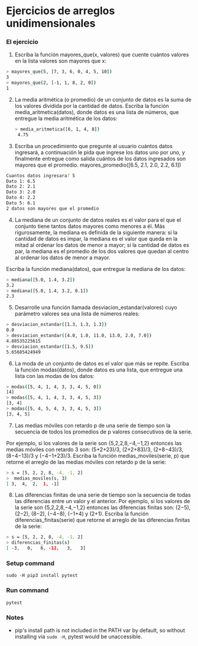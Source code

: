 # Ejercicios de arreglos unidimensionales
### El ejercicio
1. Escriba la función mayores_que(x, valores) que cuente cuántos valores en la lista valores son mayores que x:
  ```sh
  > mayores_que(5, [7, 3, 6, 0, 4, 5, 10])
  3
  > mayores_que(2, [-1, 1, 8, 2, 0])
  1
  ```

2. La media aritmética (o promedio) de un conjunto de datos es la suma de los valores dividida por la cantidad de datos.
Escriba la función media_aritmetica(datos), donde datos es una lista de números, que entregue la media aritmética de los datos:
   ```sh
   > media_aritmetica([6, 1, 4, 8])
    4.75
   ```

3. Escriba un procedimiento que pregunte al usuario cuántos datos ingresará, a continuación le pida que ingrese los datos uno por uno, y finalmente entregue como salida cuántos de los datos ingresados son mayores que el promedio.
  mayores_promedio([6.5, 2.1, 2.0, 2.2, 6.1])
  ```sh
  Cuantos datos ingresara? 5
  Dato 1: 6.5
  Dato 2: 2.1
  Dato 3: 2.0
  Dato 4: 2.2
  Dato 5: 6.1
  2 datos son mayores que el promedio
   ```

4. La mediana de un conjunto de datos reales es el valor para el que el conjunto tiene tantos datos mayores como menores a él.
  Más rigurosamente, la mediana es definida de la siguiente manera:
  si la cantidad de datos es impar, la mediana es el valor que queda en la mitad al ordenar los datos de menor a mayor;
  si la cantidad de datos es par, la mediana es el promedio de los dos valores que quedan al centro al ordenar los datos de menor a mayor.

  Escriba la función mediana(datos), que entregue la mediana de los datos:

  ```sh
  > mediana([5.0, 1.4, 3.2])
  3.2
  > mediana([5.0, 1.4, 3.2, 0.1])
  2.3
  ```

5. Desarrolle una función llamada desviacion_estandar(valores) cuyo parámetro valores sea una lista de números reales:
  ```sh
  > desviacion_estandar([1.3, 1.3, 1.3])
  0.0
  > desviacion_estandar([4.0, 1.0, 11.0, 13.0, 2.0, 7.0])
  4.88535225615
  > desviacion_estandar([1.5, 9.5])
  5.65685424949
  ```


6. La moda de un conjunto de datos es el valor que más se repite.
  Escriba la función modas(datos), donde datos es una lista, que entregue una lista con las modas de los datos:

  ```sh
  > modas([5, 4, 1, 4, 3, 3, 4, 5, 0])
  [4]
  > modas([5, 4, 1, 4, 3, 3, 4, 5, 3])
  [3, 4]
  > modas([5, 4, 5, 4, 3, 3, 4, 5, 3])
  [3, 4, 5]
  ```
7. Las medias móviles con retardo p de una serie de tiempo son la secuencia de todos los promedios de p valores consecutivos de la serie.

  Por ejemplo, si los valores de la serie son {5,2,2,8,−4,−1,2} entonces las medias móviles con retardo 3 son: (5+2+23)/3, (2+2+83)/3, (2+8−43)/3, (8−4−13)/3 y (−4−1+23)/3.
  Escriba la función medias_moviles(serie, p) que retorne el arreglo de las medias móviles con retardo p de la serie:
  ```sh
  > s = [5, 2, 2, 8, -4, -1, 2]
  >  medias_moviles(s, 3)
  [ 3,  4,  2,  1, -1]
  ```

8. Las diferencias finitas de una serie de tiempo son la secuencia de todas las diferencias entre un valor y el anterior.
  Por ejemplo, si los valores de la serie son {5,2,2,8,−4,−1,2} entonces las diferencias finitas son: (2−5), (2−2), (8−2), (−4−8), (−1+4) y (2+1).
  Escriba la función diferencias_finitas(serie) que retorne el arreglo de las diferencias finitas de la serie:
  ```sh
  > s = [5, 2, 2, 8, -4, -1, 2]
  > diferencias_finitas(s)
  [ -3,   0,   6, -12,   3,   3]
  ```


### Setup command
`sudo -H pip3 install pytest`

### Run command
`pytest`

### Notes
- pip's install path is not included in the PATH var by default, so without installing via `sudo -H`, pytest would be unaccessible.
